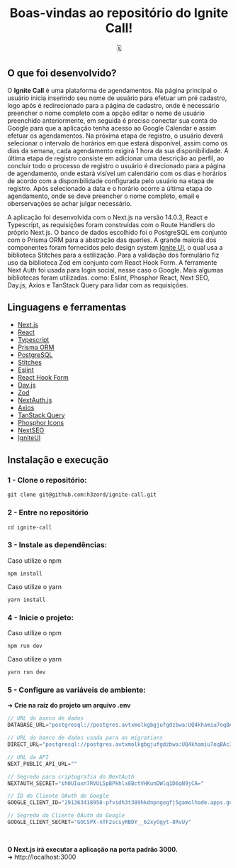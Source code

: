 <h1 align="center">Boas-vindas ao repositório do Ignite Call!</h1>
<div align="center">🗓️</div>

## O que foi desenvolvido?

O <strong>Ignite Call</strong> é uma plataforma de agendamentos. Na página principal o usuário inicia inserindo seu nome de usuário para efetuar um pré cadastro, logo após é redirecionado para a página de cadastro, onde é necessário preencher o nome completo com a opção editar o nome de usuário preenchido anteriormente, em seguida é preciso conectar sua conta do Google para que a aplicação tenha acesso ao Google Calendar e assim efetuar os agendamentos. Na próxima etapa de registro, o usuário deverá selecionar o intervalo de horários em que estará disponível, assim como os dias da semana, cada agendamento exigirá 1 hora da sua disponibilidade. A última etapa de registro consiste em adicionar uma descrição ao perfil, ao concluir todo o processo de registro o usuário é direcionado para a página de agendamento, onde estará visível um calendário com os dias e horários de acordo com a disponibilidade configurada pelo usuário na etapa de registro. Após selecionado a data e o horário ocorre a última etapa do agendamento, onde se deve preencher o nome completo, email e oberservações se achar julgar necessário.

A aplicação foi desenvolvida com o Next.js na versão 14.0.3, React e Typescript, as requisições foram construídas com o Route Handlers do próprio Next.js. O banco de dados escolhido foi o PostgreSQL em conjunto com o Prisma ORM para a abstração das queries. A grande maioria dos componentes foram fornecidos pelo design system [Ignite UI](https://github.com/h3zord/ignite-ui), o qual usa a biblioteca Stitches para a estilização. Para a validação dos formulário fiz uso da biblioteca Zod em conjunto com React Hook Form. A ferramente Next Auth foi usada para login social, nesse caso o Google. Mais algumas bibliotecas foram utilizadas. como: Eslint, Phosphor React, Next SEO, Day.js, Axios e TanStack Query para lidar com as requisições.

## Linguagens e ferramentas

- [Next.js](https://nextjs.org/)
- [React](https://react.dev/)
- [Typescript](https://www.typescriptlang.org/)
- [Prisma ORM](https://www.prisma.io/)
- [PostgreSQL](https://www.postgresql.org/)
- [Stitches](https://stitches.dev/)
- [Eslint](https://eslint.org/)
- [React Hook Form](https://react-hook-form.com/)
- [Day.js](https://day.js.org/)
- [Zod](https://zod.dev/)
- [NextAuth.js](https://next-auth.js.org/)
- [Axios](https://axios-http.com/ptbr/)
- [TanStack Query](https://tanstack.com/)
- [Phosphor Icons](https://phosphoricons.com/)
- [NextSEO](https://github.com/garmeeh/next-seo)
- [IgniteUI](https://github.com/h3zord/ignite-ui)

## Instalação e execução

### 1 - Clone o repositório:
```
git clone git@github.com:h3zord/ignite-call.git
```

### 2 - Entre no repositório
```
cd ignite-call
```

### 3 - Instale as dependências:
Caso utilize o npm
```
npm install
```
Caso utilize o yarn
```
yarn install
```

### 4 - Inicie o projeto:
Caso utilize o npm
```
npm run dev
```
Caso utilize o yarn
```
yarn run dev
```

### 5 - Configure as variáveis de ambiente:
➜ <strong>Crie na raíz do projeto um arquivo .env</strong>

```javascript
// URL do banco de dados
DATABASE_URL="postgresql://postgres.avtxmolkgbgjufgdzbwa:UQ4khamiu7oqBAc3@aws-0-sa-east-1.pooler.supabase.com:6543/postgres?pgbouncer=true"

// URL do banco de dados usada para as migrations
DIRECT_URL="postgresql://postgres.avtxmolkgbgjufgdzbwa:UQ4khamiu7oqBAc3@aws-0-sa-east-1.pooler.supabase.com:5432/postgres"

// URL da API
NEXT_PUBLIC_API_URL=""

// Segredo para criptografia do NextAuth
NEXTAUTH_SECRET="ih0UIuxn7RVUL5pBPkhlx8BctVHKunDWlq1D6qN9jCA="

// ID do Cliente OAuth do Google
GOOGLE_CLIENT_ID="291363418958-pfvidh3t389hkdnpngogfj5gamolhade.apps.googleusercontent.com"

// Segredo do Cliente OAuth do Google
GOOGLE_CLIENT_SECRET="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"
```
<br/>

<strong>O Next.js irá executar a aplicação na porta padrão 3000.</strong>
<br/>
➜ http://localhost:3000